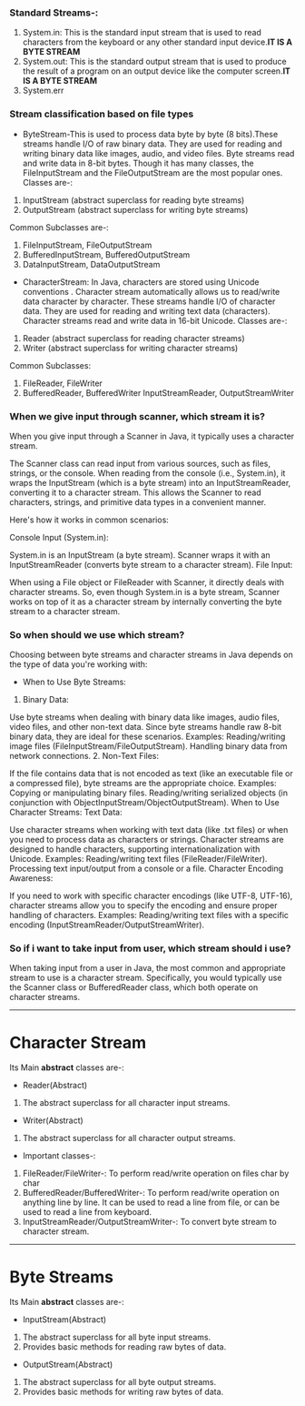 ### Standard Streams-:
1. System.in: This is the standard input stream that is used to read characters from the keyboard or any other standard input device.**IT IS A BYTE STREAM**
2. System.out: This is the standard output stream that is used to produce the result of a program on an output device like the computer screen.**IT IS A BYTE STREAM**
3. System.err

### Stream classification based on file types
- ByteStream-This is used to process data byte by byte (8 bits).These streams handle I/O of raw binary data. They are used for reading and writing binary data like images, audio, and video files. Byte streams read and write data in 8-bit bytes. Though it has many classes, the FileInputStream and the FileOutputStream are the most popular ones.  
Classes are-:
1. InputStream (abstract superclass for reading byte streams)
2. OutputStream (abstract superclass for writing byte streams)

Common Subclasses are-: 
1. FileInputStream, FileOutputStream
2. BufferedInputStream, BufferedOutputStream
3. DataInputStream, DataOutputStream

- CharacterStream: In Java, characters are stored using Unicode conventions . Character stream automatically allows us to read/write data character by character. These streams handle I/O of character data. They are used for reading and writing text data (characters). Character streams read and write data in 16-bit Unicode.
Classes are-:
1.  Reader (abstract superclass for reading character streams)
2.  Writer (abstract superclass for writing character streams)

Common Subclasses:
1. FileReader, FileWriter
2. BufferedReader, BufferedWriter
InputStreamReader, OutputStreamWriter

### When we give input through scanner, which stream it is?

When you give input through a Scanner in Java, it typically uses a character stream.

The Scanner class can read input from various sources, such as files, strings, or the console. When reading from the console (i.e., System.in), it wraps the InputStream (which is a byte stream) into an InputStreamReader, converting it to a character stream. This allows the Scanner to read characters, strings, and primitive data types in a convenient manner.

Here's how it works in common scenarios:

Console Input (System.in):

System.in is an InputStream (a byte stream).
Scanner wraps it with an InputStreamReader (converts byte stream to a character stream).
File Input:

When using a File object or FileReader with Scanner, it directly deals with character streams.
So, even though System.in is a byte stream, Scanner works on top of it as a character stream by internally converting the byte stream to a character stream.

### So when should we use which stream?
Choosing between byte streams and character streams in Java depends on the type of data you're working with:

- When to Use Byte Streams:
1. Binary Data:

Use byte streams when dealing with binary data like images, audio files, video files, and other non-text data. Since byte streams handle raw 8-bit binary data, they are ideal for these scenarios.
Examples:
Reading/writing image files (FileInputStream/FileOutputStream).
Handling binary data from network connections.
2. Non-Text Files:

If the file contains data that is not encoded as text (like an executable file or a compressed file), byte streams are the appropriate choice.
Examples:
Copying or manipulating binary files.
Reading/writing serialized objects (in conjunction with ObjectInputStream/ObjectOutputStream).
When to Use Character Streams:
Text Data:

Use character streams when working with text data (like .txt files) or when you need to process data as characters or strings. Character streams are designed to handle characters, supporting internationalization with Unicode.
Examples:
Reading/writing text files (FileReader/FileWriter).
Processing text input/output from a console or a file.
Character Encoding Awareness:

If you need to work with specific character encodings (like UTF-8, UTF-16), character streams allow you to specify the encoding and ensure proper handling of characters.
Examples:
Reading/writing text files with a specific encoding (InputStreamReader/OutputStreamWriter).

### So if i want to take input from user, which stream should i use?
When taking input from a user in Java, the most common and appropriate stream to use is a character stream. Specifically, you would typically use the Scanner class or BufferedReader class, which both operate on character streams.

---
# Character Stream
Its Main **abstract** classes are-:
- Reader(Abstract)
1. The abstract superclass for all character input streams.


- Writer(Abstract)
1. The abstract superclass for all character output streams.

- Important classes-:
1. FileReader/FileWriter-: To perform read/write operation on files char by char
2. BufferedReader/BufferedWriter-: To perform read/write operation on anything line by line. It can be used to read a line from file, or can be used to read a line from keyboard.
3. InputStreamReader/OutputStreamWriter-: To convert byte stream to character stream.

---

# Byte Streams
Its Main **abstract** classes are-:
- InputStream(Abstract)
1. The abstract superclass for all byte input streams.
2. Provides basic methods for reading raw bytes of data.
- OutputStream(Abstract)
1. The abstract superclass for all byte output streams.
2. Provides basic methods for writing raw bytes of data.





